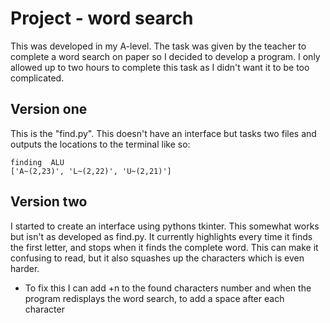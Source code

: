 # Project - word search
This was developed in my A-level. The task was given by the teacher to complete a word search on paper so I decided to develop a program.
I only allowed up to two hours to complete this task as I didn't want it to be too complicated. 

## Version one
This is the "find.py". This doesn't have an interface but tasks two files and outputs the locations to the terminal like so:
```
finding  ALU 
['A~(2,23)', 'L~(2,22)', 'U~(2,21)']
```

## Version two
I started to create an interface using pythons tkinter. This somewhat works but isn't as developed as find.py.
It currently highlights every time it finds the first letter, and stops when it finds the complete word. This can make it 
confusing to read, but it also squashes up the characters which is even harder.
- To fix this I can add +n to the found characters number and when the program redisplays the word search, to add a space after each character
